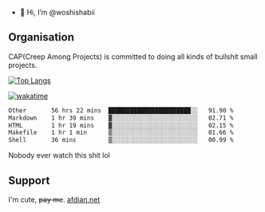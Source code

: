 - 👋 Hi, I’m @woshishabii

## Organisation

CAP(Creep Among Projects) is committed to doing all kinds of bullshit small projects.

[![Top Langs](https://github-readme-stats.vercel.app/api/top-langs/?username=woshishabii&layout=compact)](https://github.com/anuraghazra/github-readme-stats)

[![wakatime](https://wakatime.com/badge/user/34d02784-acc1-4a16-82d7-33fdb53c4ed6.svg)](https://wakatime.com/@34d02784-acc1-4a16-82d7-33fdb53c4ed6)


<!--START_SECTION:waka-->

```txt
Other       56 hrs 22 mins  ███████████████████████░░   91.90 %
Markdown    1 hr 39 mins    ▓░░░░░░░░░░░░░░░░░░░░░░░░   02.71 %
HTML        1 hr 19 mins    ▓░░░░░░░░░░░░░░░░░░░░░░░░   02.15 %
Makefile    1 hr 1 min      ▒░░░░░░░░░░░░░░░░░░░░░░░░   01.66 %
Shell       36 mins         ▒░░░░░░░░░░░░░░░░░░░░░░░░   00.99 %
```

<!--END_SECTION:waka-->

Nobody ever watch this shit lol

## Support
I'm cute, ~~pay me~~.
[afdian.net](https://afdian.com/a/woshishabi)

<!---
woshishabii/woshishabii is a ✨ special ✨ repository because its `README.md` (this file) appears on your GitHub profile.
You can click the Preview link to take a look at your changes.
--->
